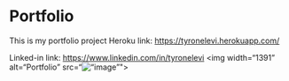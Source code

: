 # Portfolio
This is my portfolio project Heroku link:  https://tyronelevi.herokuapp.com/




Linked-in link: https://www.linkedin.com/in/tyronelevi
<img width=“1391” alt=“Portfolio” src=“<img width=“368” alt=“image” src="https://user-images.githubusercontent.com/79067250/188530002-a448e1b0-193d-4f36-a3e6-25cc98ee1e1f.png">">


